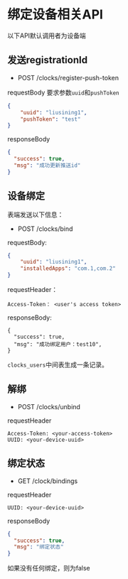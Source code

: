 # 绑定设备相关API

以下API默认调用者为设备端

## 发送registrationId

* POST /clocks/register-push-token

requestBody
要求参数`uuid`和`pushToken`

```json
{
	"uuid": "liusining1",
	"pushToken": "test"
}
```

responseBody

```json
{
  "success": true,
  "msg": "成功更新推送id"
}
```


## 设备绑定

表端发送以下信息：

* POST /clocks/bind

requestBody:

```json
{
 	"uuid": "liusining1",
 	"installedApps": "com.1,com.2"
}
```

requestHeader：

	Access-Token： <user's access token>

responseBody:

	{
	  "success": true,
	  "msg": "成功绑定用户：test10",
	}

`clocks_users`中间表生成一条记录。

## 解绑

* POST /clocks/unbind

requestHeader
```
Access-Token: <your-access-token>
UUID: <your-device-uuid>
```

## 绑定状态

* GET /clock/bindings

requestHeader
```
UUID: <your-device-uuid>
```

responseBody
```json
{
  "success": true,
  "msg": "绑定状态"
}
```

如果没有任何绑定，则为false
